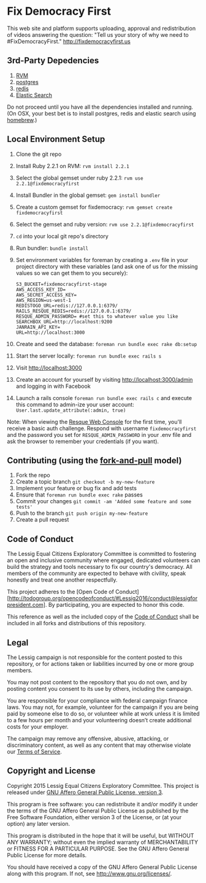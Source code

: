 Fix Democracy First
===================
This web site and platform supports uploading, approval and redistribution of videos answering the question: "Tell us your story of why we need to #FixDemocracyFirst." http://fixdemocracyfirst.us 

3rd-Party Depedencies
---------------------
1. [RVM](http://rvm.io)
1. [postgres](http://www.postgresql.org)
1. [redis](http://redis.io)
1. [Elastic Search](https://www.elastic.co/products/elasticsearch)

Do not proceed until you have all the dependencies installed and running. (On OSX, your best bet is to install postgres, redis and elastic search using [homebrew](http://brew.sh/).)

Local Environment Setup
-----------------------
1. Clone the git repo
1. Install Ruby 2.2.1 on RVM: `rvm install 2.2.1`
1. Select the global gemset under ruby 2.2.1: `rvm use 2.2.1@fixdemocracyfirst`
1. Install Bundler in the global gemset: `gem install bundler`
1. Create a custom gemset for fixdemocracy: `rvm gemset create fixdemocracyfirst`
1. Select the gemset and ruby version: `rvm use 2.2.1@fixdemocracyfirst`
1. `cd` into your local git repo's directory
1. Run bundler: `bundle install`
1. Set environment variables for foreman by creating a `.env` file in your project directory with these variables (and ask one of us for the missing values so we can get them to you securely):

    ```
    S3_BUCKET=fixdemocracyfirst-stage
    AWS_ACCESS_KEY_ID=
    AWS_SECRET_ACCESS_KEY=
    AWS_REGION=us-west-1
    REDISTOGO_URL=redis://127.0.0.1:6379/
    RAILS_RESQUE_REDIS=redis://127.0.0.1:6379/
    RESQUE_ADMIN_PASSWORD= #set this to whatever value you like
    SEARCHBOX_URL=http://localhost:9200
    JANRAIN_API_KEY=
    URL=http://localhost:3000
    ```
1. Create and seed the database: `foreman run bundle exec rake db:setup`
1. Start the server locally: `foreman run bundle exec rails s`
1. Visit [http://localhost:3000](http://localhost:3000)
1. Create an account for yourself by visiting [http://localhost:3000/admin](http://localhost:3000/admin) and logging in with Facebook
1. Launch a rails console `foreman run bundle exec rails c` and execute this command to admin-ize your user account: `User.last.update_attribute(:admin, true)`

Note: When viewing the [Resque Web Console](http://localhost:3000/resque_web) for the first time, you'll receive a basic auth challenge. Respond with username `fixdemocracyfirst` and the password you set for `RESQUE_ADMIN_PASSWORD` in your .env file and ask the browser to remember your credentials (if you want).

Contributing (using the [fork-and-pull](https://help.github.com/articles/using-pull-requests) model)
----------------------------------------------------------------------------------------------------
1. Fork the repo
1. Create a topic branch `git checkout -b my-new-feature`
1. Implement your feature or bug fix and add tests
1. Ensure that `foreman run bundle exec rake` passes
1. Commit your changes `git commit -am 'Added some feature and some tests'`
1. Push to the branch `git push origin my-new-feature`
1. Create a pull request

## Code of Conduct

The Lessig Equal Citizens Exploratory Committee is committed to fostering an open and inclusive community where engaged, dedicated volunteers can build the strategy and tools necessary to fix our country's democracy. All members of the community are expected to behave with civility, speak honestly and treat one another respectfully.

This project adheres to the [Open Code of Conduct][http://todogroup.org/opencodeofconduct/#Lessig2016/conduct@lessigforpresident.com]. 
By participating, you are expected to honor this code.

This reference as well as the included copy of the [Code of Conduct](https://github.com/Lessig2016/fixdemocracyfirst/blob/master/CONDUCT.md)
shall be included in all forks and distributions of this repository.

## Legal

The Lessig campaign is not responsible for the content posted to this repository, or for actions taken or liabilities incurred by one or more group members. 

You may not post content to the repository that you do not own, and by posting content you consent to its use by others, including the campaign. 

You are responsible for your compliance with federal campaign finance laws. You may not, for example, volunteer for the campaign if you are being paid by someone else to do so, or volunteer while at work unless it is limited to a few hours per month and your volunteering doesn’t create additional costs for your employer.

The campaign may remove any offensive, abusive, attacking, or discriminatory content, as well as any content that may otherwise violate our [Terms of Service](https://lessig2016.us/terms-of-service/). 

## Copyright and License

Copyright 2015 Lessig Equal Citizens Exploratory Committee. This 
project is released under [GNU Affero General Public License, version 3](https://github.com/Lessig2016/fixdemocracyfirst/blob/master/LICENSE).

This program is free software: you can redistribute it and/or modify
it under the terms of the GNU Affero General Public License as published by
the Free Software Foundation, either version 3 of the License, or
(at your option) any later version.

This program is distributed in the hope that it will be useful,
but WITHOUT ANY WARRANTY; without even the implied warranty of
MERCHANTABILITY or FITNESS FOR A PARTICULAR PURPOSE.  See the
GNU Affero General Public License for more details.

You should have received a copy of the GNU Affero General Public License
along with this program.  If not, see <http://www.gnu.org/licenses/>.
